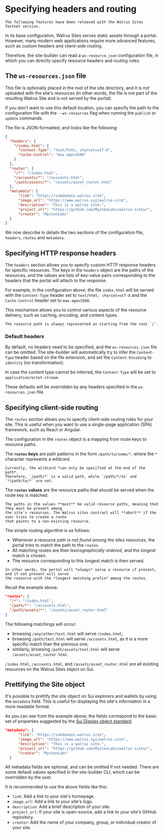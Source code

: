 # Specifying headers and routing

``` admonish tip title="New with Walrus Sites Testnet version"
The following features have been released with the Walrus Sites Testnet version.
```

In its base configuration, Walrus Sites serves static assets through a portal. However, many modern
web applications require more advanced features, such as custom headers and client-side routing.

Therefore, the site-builder can read a `ws-resource.json` configuration file, in which you can
directly specify resource headers and routing rules.

## The `ws-resources.json` file

This file is optionally placed in the root of the site directory, and it is *not* uploaded with the
site's resources (in other words, the file is not part of the resulting Walrus Site and is not
served by the portal).

If you don't want to use this default location, you can specify the path to the configuration file
with the `--ws-resources` flag when running the `publish` or `update` commands.

The file is JSON-formatted, and looks like the following:

``` JSON
{
  "headers": {
    "/index.html": {
      "Content-Type": "text/html; charset=utf-8",
      "Cache-Control": "max-age=3500"
    }
  },
  "routes": {
    "/*": "/index.html",
    "/accounts/*": "/accounts.html",
    "/path/assets/*": "/assets/asset_router.html"
  },
  "metadata": {
      "link": "https://subdomain.walrus.site",
      "image_url": "https://www.walrus.xyz/walrus-site",
      "description": "This is a walrus site.",
      "project_url": "https://github.com/MystenLabs/walrus-sites/",
      "creator": "MystenLabs"
  }
}
```

We now describe in details the two sections of the configuration file, `headers`, `routes` and
`metadata`.

## Specifying HTTP response headers

The `headers` section allows you to specify custom HTTP response headers for specific resources.
The keys in the `headers` object are the paths of the resources, and the values are lists of
key-value pairs corresponding to the headers that the portal will attach to the response.

For example, in the configuration above, the file `index.html` will be served with the
`Content-Type` header set to `text/html; charset=utf-8` and the `Cache-Control` header set to
`max-age=3500`.

This mechanism allows you to control various aspects of the resource delivery, such as caching,
encoding, and content types.

```admonish
The resource path is always represented as starting from the root `/`.
```

### Default headers

By default, no headers need to be specified, and the `ws-resources.json` file can be omitted. The
site-builder will automatically try to infer the `Content-Type` header based on the file extension,
and set the `Content-Encoding` to `identity` (no transformation).

In case the content type cannot be inferred, the `Content-Type` will be set to
`application/octet-stream`.

These defaults will be overridden by any headers specified in the `ws-resources.json` file.

## Specifying client-side routing

The `routes` section allows you to specify client-side routing rules for your site. This is useful
when you want to use a single-page application (SPA) framework, such as React or Angular.

The configuration in the `routes` object is a mapping from route keys to resource paths.

The **`routes` keys** are path patterns in the form `/path/to/some/*`, where the `*` character
represents a wildcard.

```admonish
Currently, the wildcard *can only be specified at the end of the path*.
Therefore, `/path/*` is a valid path, while `/path/*/to` and `*/path/to/*` are not.
```

The **`routes` values** are the resource paths that should be served when the route key is matched.

```admonish danger title="Important"
The paths in the values **must** be valid resource paths, meaning that they must be present among
the site's resources. The Walrus sites contract will **abort** if the user tries to create a route
that points to a non-existing resource.
```

The simple routing algorithm is as follows:

- Whenever a resource path *is not found among the sites resources*, the portal tries to match the
  path to the `routes`.
- All matching routes are then *lexicographically ordered*, and the *longest* match is chosen.
- The resource corresponding to this longest match is then served.

```admonish
In other words, the portal will *always* serve a resource if present, and if not present will serve
the resource with the *longest matching prefix* among the routes.
```

Recall the example above:

``` JSON
"routes": {
  "/*": "/index.html",
  "/path/*": "/accounts.html",
  "/path/assets/*": "/assets/asset_router.html"
}
```

The following matchings will occur:

- browsing `/any/other/test.html` will serve `/index.html`;
- browsing `/path/test.html` will serve `/accounts.html`, as it is a more specific match than the
  previous one;
- similarly, browsing `/path/assets/test.html` will serve `/assets/asset_router.html`.

`/index.html`, `/accounts.html`, and `/assets/asset_router.html` are all existing resources on the
Walrus Sites object on Sui.

## Prettifying the Site object

It's possible to prettify the site object on Sui explorers and wallets by using the `metadata`
field. This is useful for displaying the site's information in a more readable format.

As you can see from the example above, the fields correspond to the basic set of properties
suggested by the
[Sui Display object standard](https://docs.sui.io/standards/display#display-properties).

```JSON
"metadata": {
      "link": "https://subdomain.walrus.site",
      "image_url": "https://www.walrus.xyz/walrus-site",
      "description": "This is a walrus site.",
      "project_url": "https://github.com/MystenLabs/walrus-sites/",
      "creator": "MystenLabs"
  }
```

All metadata fields are optional, and can be omitted if not needed. There are some default values
specified in the site-builder CLI, which can be overridden by the user.

It is recommended to use the above fields like this:

- `link`: Add a link to your site's homepage.
- `image_url`: Add a link to your site's logo.
- `description`: Add a brief description of your site.
- `project_url`: If your site is open-source, add a link to your site's GitHub repository.
- `creator`: Add the name of your company, group, or individual creator of your site.
